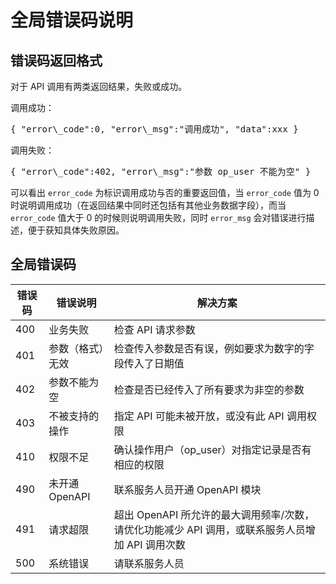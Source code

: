 # 全局错误码说明

## 错误码返回格式

对于 API 调用有两类返回结果，失败或成功。

调用成功：
<pre>{ "error\_code":0, "error\_msg":"调用成功", "data":xxx }</pre>

调用失败：
<pre>{ "error\_code":402, "error\_msg":"参数 op_user 不能为空" }</pre>

可以看出 `error_code` 为标识调用成功与否的重要返回值，当 `error_code` 值为 0 时说明调用成功（在返回结果中同时还包括有其他业务数据字段），而当 `error_code` 值大于 0 的时候则说明调用失败，同时 `error_msg` 会对错误进行描述，便于获知具体失败原因。

## 全局错误码

<table>
<thead>
	<tr>
		<th>错误码</th>
		<th>错误说明</th>
		<th>解决方案</th>
	</tr>
</thead>
<tbody>
	<tr>
		<td>400</td>
		<td>业务失败</td>
		<td>检查 API 请求参数</td>
	</tr>
    <tr>
		<td>401</td>
		<td>参数（格式）无效</td>
		<td>检查传入参数是否有误，例如要求为数字的字段传入了日期值</td>
	</tr>
    <tr>
		<td>402</td>
		<td>参数不能为空</td>
		<td>检查是否已经传入了所有要求为非空的参数</td>
	</tr>
    <tr>
		<td>403</td>
		<td>不被支持的操作</td>
		<td>指定 API 可能未被开放，或没有此 API 调用权限</td>
	</tr>
    <tr>
		<td>410</td>
		<td>权限不足</td>
		<td>确认操作用户（op_user）对指定记录是否有相应的权限</td>
	</tr>
    <tr>
		<td>490</td>
		<td>未开通 OpenAPI</td>
		<td>联系服务人员开通 OpenAPI 模块</td>
	</tr>
    <tr>
		<td>491</td>
		<td>请求超限</td>
		<td>超出 OpenAPI 所允许的最大调用频率/次数，请优化功能减少 API 调用，或联系服务人员增加 API 调用次数</td>
	</tr>
	<tr>
		<td>500</td>
		<td>系统错误</td>
		<td>请联系服务人员</td>
	</tr>
</tbody>
</table>
